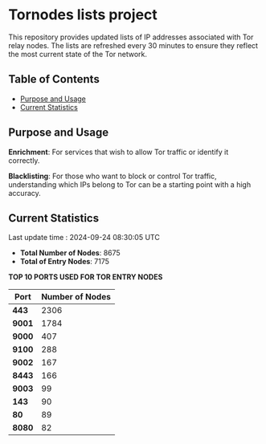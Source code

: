 # Tornodes lists project

This repository provides updated lists of IP addresses associated with Tor relay nodes. The lists are refreshed every 30 minutes to ensure they reflect the most current state of the Tor network.

## Table of Contents

- [Purpose and Usage](#purpose-and-usage)
- [Current Statistics](#current-statistics)


## Purpose and Usage

**Enrichment**: For services that wish to allow Tor traffic or identify it correctly.

**Blacklisting**: For those who want to block or control Tor traffic, understanding which IPs belong to Tor can be a starting point with a high accuracy.

## Current Statistics

Last update time : 2024-09-24 08:30:05 UTC

- **Total Number of Nodes**: 8675
- **Total of Entry Nodes**: 7175

**TOP 10 PORTS USED FOR TOR ENTRY NODES**

| **Port** | **Number of Nodes** |
|------|-----------------|
| **443**   | 2306  |
| **9001**   | 1784  |
| **9000**   | 407  |
| **9100**   | 288  |
| **9002**   | 167  |
| **8443**   | 166  |
| **9003**   | 99  |
| **143**   | 90  |
| **80**   | 89  |
| **8080**   | 82  |

